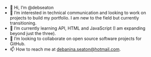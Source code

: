 - 👋 Hi, I’m @debseaton
- 👀 I’m interested in technical communication and looking to work on projects to build my portfolio. I am new to the field but currently transitioning.
- 🌱 I’m currently learning API, HTML and JavaScript (I am expanding beyond just the three).
- 💞️ I’m looking to collaborate on open source software projects for GitHub.
- 📫 How to reach me at debanina.seaton@hotmail.com.

<!---
debseaton/debseaton is a ✨ special ✨ repository because its `README.md` (this file) appears on your GitHub profile.
You can click the Preview link to take a look at your changes.
--->
